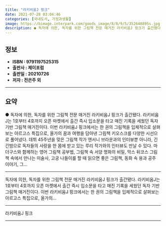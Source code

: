 ```yaml
---
title: "라키비움J 핑크"
date: 2021-07-28 03:04:46
categories: [국내도서, 가정과생활]
image: https://bimage.interpark.com/goods_image/8/8/9/5/352648895s.jpg
description: ● 독자에 의한, 독자를 위한 그림책 전문 매거진 라키비움J 핑크가 출간됐다. 라키비움J는 1호부터 4호까지 오픈 마켓에서 출간 즉시 입소문을 타고 매진 기록을 세웠던 독자 기반 그림책 매거진이다. 이번 라키비움J 핑크에서는 한 권의 그림책을 입체적으로 살펴보는 아르고스 특집으로, 올
---
```


## **정보**

- **ISBN : 9791197525315**
- **출판사 : 제이포럼**
- **출판일 : 20210726**
- **저자 : 전은주 외**

------



## **요약**

●  독자에 의한, 독자를 위한 그림책 전문 매거진 라키비움J 핑크가 출간됐다. 라키비움J는 1호부터 4호까지 오픈 마켓에서 출간 즉시 입소문을 타고 매진 기록을 세웠던 독자 기반 그림책 매거진이다. 이번 라키비움J 핑크에서는 한 권의 그림책을 입체적으로 살펴보는 아르고스 특집으로, 올가의 꿈과 여행을 담아낸 그림책 키오스크를 다양한 시선으로 풀어냈다. 데뷔 45주년을 맞은 그림책 작가 앤서니 브라운과의 인터뷰뿐 아니라, 긴긴밤으로 독자들의 사랑을 한 몸에 받고 있는 루리 작가와의 인터뷰도 만날 수 있다. 마더구스와 함께하는 영어 그림책 공부법, 그림책 속 서양 명화의 비밀, 막스 뒤코스 그림책 속에서 만나는 미술사, 고궁 나들이를 할 때 읽으면 좋은 그림책, 동화 속 용과 공주 이야기, 그...

------

독자에 의한, 독자를 위한 그림책 전문 매거진 라키비움J 핑크가 출간됐다. 라키비움J는 1호부터 4호까지 오픈 마켓에서 출간 즉시 입소문을 타고 매진 기록을 세웠던 독자 기반 그림책 매거진이다. 이번 라키비움J 핑크에서는 한 권의 그림책을 입체적으로 살펴보는 아르고스 특집으로, 올가의... 

------


라키비움J 핑크 

------



